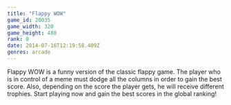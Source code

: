 ```yaml
---
title: "Flappy WOW"
game_id: 20035
game_width: 320
game_height: 480
rank: 0
date: 2014-07-16T12:19:58.409Z
genres: arcade
---
```

Flappy WOW is a funny version of the classic flappy game. The player who is in control of a meme must dodge all the columns in order to gain the best score. Also, depending on the score the player gets, he will receive different trophies. Start playing now and gain the best scores in the global ranking!